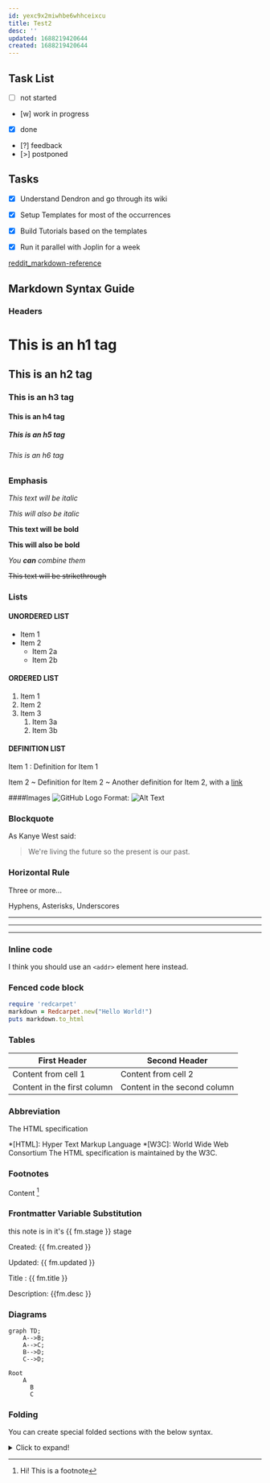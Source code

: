 ```yaml
---
id: yexc9x2miwhbe6whhceixcu
title: Test2
desc: ''
updated: 1688219420644
created: 1688219420644
---
```



## Task List   
- [ ] not started
- [w] work in progress
- [x] done
- [?] feedback
- [>] postponed

## Tasks
- [x] Understand Dendron and go through its wiki
- [x] Setup Templates for most of the occurrences
- [x] Build Tutorials based on the templates
- [x] Run it parallel with Joplin for a week  


[reddit_markdown-reference](https://www.reddit.com/wiki/markdown/)

## Markdown Syntax Guide 

### Headers
# This is an h1 tag
## This is an h2 tag
### This is an h3 tag
#### This is an  h4 tag
##### This is an h5 tag
###### This is an h6 tag


### Emphasis
*This text will be italic*

_This will also be italic_

**This text will be bold**

__This will also be bold__

_You **can** combine them_

~~This text will be strikethrough~~


### Lists
#### UNORDERED LIST
- Item 1
- Item 2
  - Item 2a
  - Item 2b
#### ORDERED LIST
1. Item 1
2. Item 2
3. Item 3
   1. Item 3a
   2. Item 3b

#### DEFINITION LIST
Item 1 
: Definition for Item 1

Item 2 
~ Definition for Item 2
~ Another definition for Item 2, with a [link](http://www.example.com)

####Images
![GitHub Logo](/images/logo.png)
Format: ![Alt Text](url)

### Blockquote
As Kanye West said:

> We're living the future so 
> the present is our past.

### Horizontal Rule
Three or more...

Hyphens, Asterisks, Underscores

---
***
___

### Inline code
I think you should use an
`<addr>` element here instead.


### Fenced code block

```ruby
require 'redcarpet'
markdown = Redcarpet.new("Hello World!")
puts markdown.to_html
```



### Tables
| First Header                | Second Header                |
| --------------------------- | ---------------------------- |
| Content from cell 1         | Content from cell 2          |
| Content in the first column | Content in the second column |

### Abbreviation
The HTML specification

*[HTML]: Hyper Text Markup Language
*[W3C]: World Wide Web Consortium
The HTML specification
is maintained by the W3C.


### Footnotes
Content [^1]

[^1]: Hi! This is a footnote


### Frontmatter Variable Substitution

this note is in it's {{ fm.stage }} stage

Created: {{ fm.created }}

Updated: {{ fm.updated }}

Title : {{ fm.title }}

Description: {{fm.desc }}


### Diagrams
```mermaid
graph TD;
    A-->B;
    A-->C;
    B-->D;
    C-->D;
```

```mermaid
Root
    A
      B
      C
```
### Folding
You can create special folded sections with the below syntax.

<details>
  <summary>Click to expand!</summary>

  ## Heading
  1. A numbered
  2. list
     * With some
     * Sub bullets
</details>
